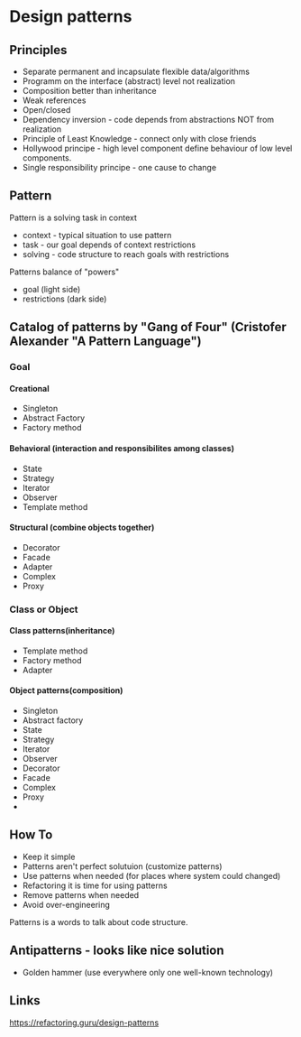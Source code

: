 # Design patterns

## Principles

- Separate permanent and incapsulate flexible data/algorithms
- Programm on the interface (abstract) level not realization
- Composition better than inheritance
- Weak references
- Open/closed
- Dependency inversion - code depends from abstractions NOT from realization
- Principle of Least Knowledge - connect only with close friends
- Hollywood principe - high level component define behaviour of low level components.
- Single responsibility principe - one cause to change

## Pattern
Pattern is a solving task in context

- context - typical situation to use pattern
- task - our goal depends of context restrictions
- solving - code structure to reach goals with restrictions

Patterns balance of "powers"
- goal (light side)
- restrictions (dark side)

## Catalog of patterns by "Gang of Four" (Cristofer Alexander "A Pattern Language")

### Goal

#### Creational
- Singleton
- Abstract Factory
- Factory method

#### Behavioral (interaction and responsibilites among classes)
- State
- Strategy
- Iterator
- Observer
- Template method

#### Structural (combine objects together)
- Decorator
- Facade
- Adapter
- Complex
- Proxy

### Class or Object

#### Class patterns(inheritance)
- Template method
- Factory method
- Adapter

#### Object patterns(composition)
- Singleton
- Abstract factory
- State
- Strategy
- Iterator
- Observer
- Decorator
- Facade
- Complex
- Proxy
-

## How To

- Keep it simple
- Patterns aren't perfect solutuion (customize patterns)
- Use patterns when needed (for places where system could changed)
- Refactoring it is time for using patterns
- Remove patterns when needed
- Avoid over-engineering

Patterns is a words to talk about code structure.

## Antipatterns - looks like nice solution
- Golden hammer (use everywhere only one well-known technology)

## Links
https://refactoring.guru/design-patterns
